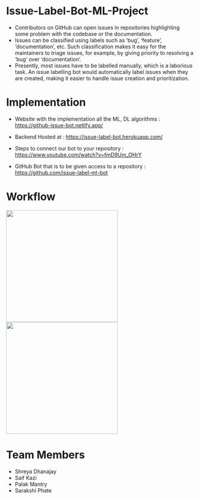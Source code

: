 # Issue-Label-Bot-ML-Project

- Contributors on GitHub can open issues in repositories highlighting some problem with the codebase or the documentation.
- Issues can be classified using labels such as ‘bug’, ‘feature’, ‘documentation’, etc. Such classification makes it easy for the maintainers to triage issues, for example, by giving priority to resolving a ‘bug’ over ‘documentation’.
- Presently, most issues have to be labelled manually, which is a laborious task. An issue labelling bot would automatically label issues when they are created, making it easier to handle issue creation and prioritization.

# Implementation
- Website with the implementation all the ML, DL algorithms : https://github-issue-bot.netlify.app/

- Backend Hosted at : https://issue-label-bot.herokuapp.com/

- Steps to connect our bot to your repository : https://www.youtube.com/watch?v=fmD9Um_OHrY

- GitHub Bot that is to be given access to a repository : https://github.com/issue-label-ml-bot 


# Workflow
<img src="https://github.com/pal-16/Issue-Label-Bot-ML-Project/blob/master/readme-assets/overview.JPG" height = 300/> 
<img src="https://github.com/pal-16/Issue-Label-Bot-ML-Project/blob/master/readme-assets/bot.png" height = 300>

# Team Members
- Shreya Dhanajay 
- Saif Kazi
- Palak Mantry
- Sarakshi Phate


